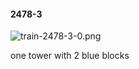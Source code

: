 #### 2478-3
![train-2478-3-0.png](https://github.com/lil-lab/nlvr/raw/master/nlvr/train/images/76/train-2478-3-0.png "train-2478-3-0.png")

one tower with 2 blue blocks